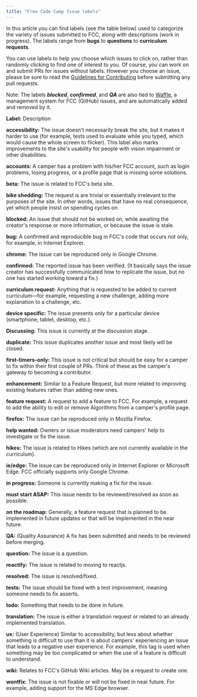 ```yaml
---
title: "Free Code Camp Issue labels"
---
```


In this article you can find labels (see the table below) used to categorize the variety of issues submitted to FCC, along with descriptions (work in progress). The labels range from **bugs** to **questions** to **curriculum requests**.

You can use labels to help you choose which issues to click on, rather than randomly clicking to find one of interest to you. Of course, you can work on and submit PRs for issues without labels. However you choose an issue, please be sure to read the [Guidelines for Contributing](https://github.com/FreeCodeCamp/FreeCodeCamp/blob/staging/CONTRIBUTING.md) before submitting any pull requests.

Note: The labels **_blocked_**, **_confirmed_**, and **_QA_** are also tied to [Waffle](https://waffle.io/freecodecamp/freecodecamp), a management system for FCC (GitHub) issues, and are automatically added and removed by it.

**Label:** Description

**accessibility:** The issue doesn't necessarily break the site, but it makes it harder to use (for example, tests used to evaluate while you typed, which would cause the whole screen to flicker). This label also marks improvements to the site's usability for people with vision impairment or other disabilities.

**accounts:** A camper has a problem with his/her FCC account, such as login problems, losing progress, or a profile page that is missing some solutions.

**beta:** The issue is related to FCC's beta site.

**bike shedding:** The request is are trivial or essentially irrelevant to the purposes of the site. In other words, issues that have no real consequence, yet which people insist on spending cycles on.

**blocked:** An issue that should not be worked on, while awaiting the creator's response or more information, or because the issue is stale.

**bug:** A confirmed and reproducible bug in FCC's code that occurs not only, for example, in Internet Explorer.

**chrome:** The issue can be reproduced only in Google Chrome.

**confirmed:** The reported issue has been verified. (It basically says the issue creator has successfully communicated how to replicate the issue, but no one has started working toward a fix.)

**curriculum request:** Anything that is requested to be added to current curriculum—for example, requesting a new challenge, adding more explanation to a challenge, etc.

**device specific:** The issue presents only for a particular device (smartphone, tablet, desktop, etc.).

**Discussing:** This issue is currently at the discussion stage.

**duplicate:** This issue duplicates another issue and most likely will be closed.

**first-timers-only:** This issue is not critical but should be easy for a camper to fix within their first couple of PRs. Think of these as the camper's gateway to becoming a contributor.

**enhancement:** Similar to a Feature Request, but more related to improving existing features rather than adding new ones.

**feature request:** A request to add a feature to FCC. For example, a request to add the ability to edit or remove Algorithms from a camper's profile page.

**firefox:** The issue can be reproduced only in Mozilla Firefox.

**help wanted:** Owners or issue moderators need campers' help to investigate or fix the issue.

**hikes:** The issue is related to Hikes (which are not currently available in the curriculum).

**ie/edge:** The issue can be reproduced only in Internet Explorer or Microsoft Edge. FCC officially supports only Google Chrome.

**in progress:** Someone is currently making a fix for the issue.

**must start ASAP:** This issue needs to be reviewed/resolved as soon as possible.

**on the roadmap:** Generally, a feature request that is planned to be implemented in future updates or that will be implemented in the near future.

**QA:** (Quality Assurance) A fix has been submitted and needs to be reviewed before merging.

**question:** The issue is a question.

**reactify:** The issue is related to moving to reactjs.

**resolved:** The issue is resolved/fixed.

**tests:** The issue should be fixed with a test improvement, meaning someone needs to fix asserts.

**todo:** Something that needs to be done in future.

**translation:** The issue is either a translation request or related to an already implemented translation.

**ux:** (User Experience) Similar to accessibility, but less about whether something is difficult to use than it is about campers' experiencing an issue that leads to a negative user experience. For example, this tag is used when something may be too complicated or when the use of a feature is difficult to understand.

**wiki:** Relates to FCC's GitHub Wiki articles. May be a request to create one.

**wontfix:** The issue is not fixable or will not be fixed in near future. For example, adding support for the MS Edge browser.
